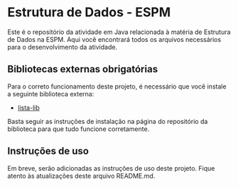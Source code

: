 # Estrutura de Dados - ESPM

Este é o repositório da atividade em Java relacionada à matéria de Estrutura de Dados na ESPM. Aqui você encontrará todos os arquivos necessários para o desenvolvimento da atividade.

## Bibliotecas externas obrigatórias

Para o correto funcionamento deste projeto, é necessário que você instale a seguinte biblioteca externa:

- [lista-lib](https://github.com/anacatarinop/lista-lib)

Basta seguir as instruções de instalação na página do repositório da biblioteca para que tudo funcione corretamente.

## Instruções de uso

Em breve, serão adicionadas as instruções de uso deste projeto. Fique atento às atualizações deste arquivo README.md.
